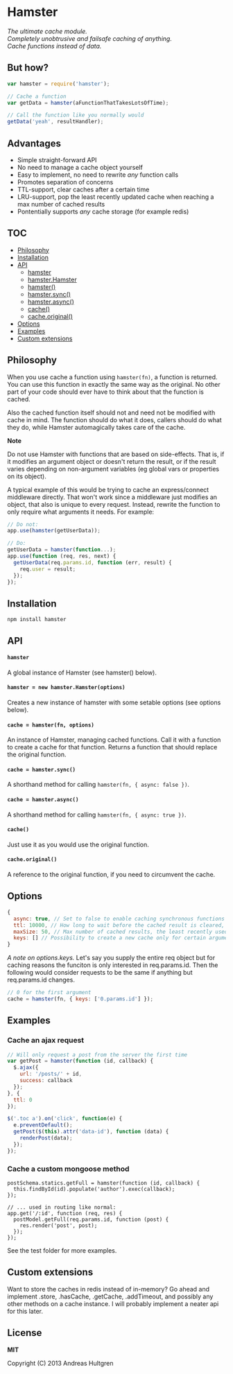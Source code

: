 # Hamster

_The ultimate cache module.  
Completely unobtrusive and failsafe caching of anything.  
Cache functions instead of data._


## But how?

```javascript
var hamster = require('hamster');

// Cache a function
var getData = hamster(aFunctionThatTakesLotsOfTime);

// Call the function like you normally would
getData('yeah', resultHandler);
```


## Advantages

* Simple straight-forward API
* No need to manage a cache object yourself
* Easy to implement, no need to rewrite _any_ function calls
* Promotes separation of concerns
* TTL-support, clear caches after a certain time
* LRU-support, pop the least recently updated cache when reaching a max number of cached results
* Pontentially supports _any_ cache storage (for example redis)


## TOC

* [Philosophy](#philosophy)
* [Installation](#installation)
* [API](#api)
  * [hamster](#hamster-1)
  * [hamster.Hamster](#hamster--new-hamsterhamsteroptions)
  * [hamster()](#cache--hamsterfn-options)
  * [hamster.sync()](#cache--hamstersync)
  * [hamster.async()](#cache--hamsterasync)
  * [cache()](#cache)
  * [cache.original()](#cacheoriginal)
* [Options](#options)
* [Examples](#examples)
* [Custom extensions](#custom-extensions)


## Philosophy

When you use cache a function using `hamster(fn)`, a function is returned. You
can use this function in exactly the same way as the original. No other part of
your code should ever have to think about that the function is cached.

Also the cached function itself should not and need not be modified with cache
in mind. The function should do what it does, callers should do what they do,
while Hamster automagically takes care of the cache.

**Note**

Do not use Hamster with functions that are based on side-effects. That is, if 
it modifies an argument object or doesn't return the result, or if the result 
varies depending on non-argument variables (eg global vars or properties on its 
object).

A typical example of this would be trying to cache an express/connect middleware 
directly. That won't work since a middleware just modifies an object, that also
is unique to every request. Instead, rewrite the function to only require what
arguments it needs. For example:

```javascript
// Do not:
app.use(hamster(getUserData));

// Do:
getUserData = hamster(function...);
app.use(function (req, res, next) {
  getUserData(req.params.id, function (err, result) {
    req.user = result;
  });
});
```


## Installation

`npm install hamster`


## API

#### `hamster`

A global instance of Hamster (see hamster() below).

#### `hamster = new hamster.Hamster(options)`

Creates a new instance of hamster with some setable options (see options below).

#### `cache = hamster(fn, options)`

An instance of Hamster, managing cached functions. Call it with a function to
create a cache for that function. Returns a function that should replace the
original function.

#### `cache = hamster.sync()`

A shorthand method for calling `hamster(fn, { async: false })`.

#### `cache = hamster.async()`

A shorthand method for calling `hamster(fn, { async: true })`.

#### `cache()`

Just use it as you would use the original function.

#### `cache.original()`

A reference to the original function, if you need to circumvent the cache.


## Options

```javascript
{
  async: true, // Set to false to enable caching synchronous functions
  ttl: 10000, // How long to wait before the cached result is cleared, in milliseconds
  maxSize: 50, // Max number of cached results, the least recently used will be dropped when exeeding this limit
  keys: [] // Possibility to create a new cache only for certain arguments/properties
}
```

_A note on options.keys._ Let's say you supply the entire req object but for
caching reasons the funciton is only interested in req.params.id. Then the
following would consider requests to be the same if anything but req.params.id
changes.

```javascript
// 0 for the first argument
cache = hamster(fn, { keys: ['0.params.id'] });
```


## Examples

### Cache an ajax request

```javascript
// Will only request a post from the server the first time
var getPost = hamster(function (id, callback) {
  $.ajax({
    url: '/posts/' + id,
    success: callback
  });
}, {
  ttl: 0
});

$('.toc a').on('click', function(e) {
  e.preventDefault();
  getPost($(this).attr('data-id'), function (data) {
    renderPost(data);
  });
});
```

### Cache a custom mongoose method

```javscript
postSchema.statics.getFull = hamster(function (id, callback) {
  this.findById(id).populate('author').exec(callback);
});

// ... used in routing like normal:
app.get('/:id', function (req, res) {
  postModel.getFull(req.params.id, function (post) {
    res.render('post', post);
  });
});
```

See the test folder for more examples.


## Custom extensions

Want to store the caches in redis instead of in-memory? Go ahead and implement
.store, .hasCache, .getCache, .addTimeout, and possibly any other methods on a
cache instance.
I will probably implement a neater api for this later.


## License

**MIT**

Copyright (C) 2013 Andreas Hultgren

